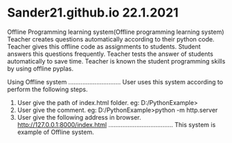 # Sander21.github.io   22.1.2021
Offline Programming learning system(Offline programming learning system)
Teacher creates questions automatically according to their python code.
Teacher gives this offline  code as assignments to students.
Student answers this questions frequently.
Teacher tests the answer of students automatically to save time.
Teacher is known the student programming skills by using offline pyplas.

Using Offline  system
..............................
User uses this system according to perform the following steps.
1. User give the path of index.html folder.
eg:  D:/PythonExample>
2. User give the comment.
eg: D:/PythonExample>python -m http.server
3. User give the following address in browser.
http://127.0.0.1:8000/index.html
.....................................
This system is example of Offline system.
